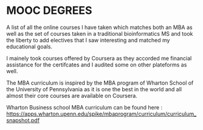 # MOOC DEGREES
A list of all the online courses I have taken which matches both an MBA as well as the set of courses taken in a traditional bioinformatics MS and took the liberty to add electives that I saw interesting and matched my educational goals. 

I  mainely took courses offered by Coursera as they accorded me financial assistance for the certifcates and I audited some on other plateforms as well. 

The MBA curriculum is inspired by the MBA program of Wharton School of the University of Pennsylvania as it is one the best in the world and all almost their core courses are available on Coursera.

 Wharton Business school MBA curriculum can be found here : https://apps.wharton.upenn.edu/spike/mbaprogram/curriculum/curriculum_snapshot.pdf



